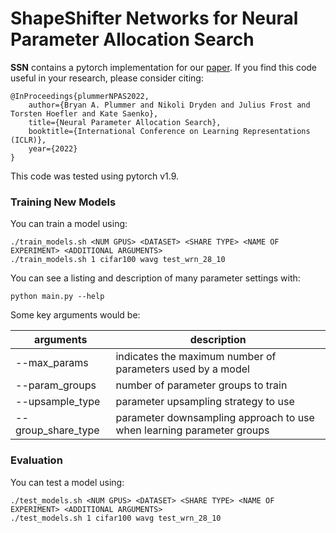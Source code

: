 # ShapeShifter Networks for Neural Parameter Allocation Search

**SSN** contains a pytorch implementation for our [paper](https://arxiv.org/pdf/2006.10598.pdf).  If you find this code useful in your research, please consider citing:

    @InProceedings{plummerNPAS2022,
        author={Bryan A. Plummer and Nikoli Dryden and Julius Frost and Torsten Hoefler and Kate Saenko},
        title={Neural Parameter Allocation Search},
        booktitle={International Conference on Learning Representations (ICLR)},
        year={2022}
    }

This code was tested using pytorch v1.9.


### Training New Models

You can train a model using:

    ./train_models.sh <NUM GPUS> <DATASET> <SHARE TYPE> <NAME OF EXPERIMENT> <ADDITIONAL ARGUMENTS>
    ./train_models.sh 1 cifar100 wavg test_wrn_28_10

You can see a listing and description of many parameter settings with:

    python main.py --help
    
Some key arguments would be:

| arguments  | description |
| ------------- | ------------- |
| --max_params  | indicates the maximum number of parameters used by a model  |
| --param_groups  | number of parameter groups to train  |
| --upsample_type  | parameter upsampling strategy to use  |
| --group_share_type  | parameter downsampling approach to use when learning parameter groups  |


### Evaluation

You can test a model using:

    ./test_models.sh <NUM GPUS> <DATASET> <SHARE TYPE> <NAME OF EXPERIMENT> <ADDITIONAL ARGUMENTS>
    ./test_models.sh 1 cifar100 wavg test_wrn_28_10
